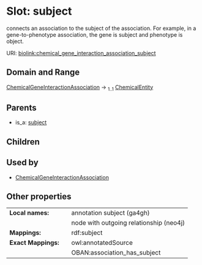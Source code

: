 
# Slot: subject


connects an association to the subject of the association. For example, in a gene-to-phenotype association, the gene is subject and phenotype is object.

URI: [biolink:chemical_gene_interaction_association_subject](https://w3id.org/biolink/chemical_gene_interaction_association_subject)


## Domain and Range

[ChemicalGeneInteractionAssociation](ChemicalGeneInteractionAssociation.md) &#8594;  <sub>1..1</sub> [ChemicalEntity](ChemicalEntity.md)

## Parents

 *  is_a: [subject](subject.md)

## Children


## Used by

 * [ChemicalGeneInteractionAssociation](ChemicalGeneInteractionAssociation.md)

## Other properties

|  |  |  |
| --- | --- | --- |
| **Local names:** | | annotation subject (ga4gh) |
|  | | node with outgoing relationship (neo4j) |
| **Mappings:** | | rdf:subject |
| **Exact Mappings:** | | owl:annotatedSource |
|  | | OBAN:association_has_subject |

